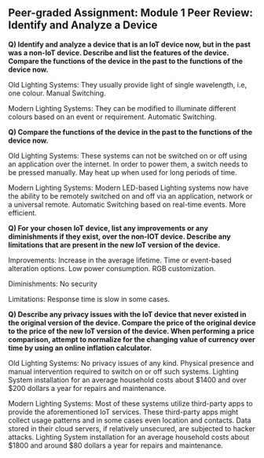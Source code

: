 ## Peer-graded Assignment: Module 1 Peer Review: Identify and Analyze a Device

**Q) Identify and analyze a device that is an IoT device now, but in the past was a non-IoT device. Describe and list the features of the device. Compare the functions of the device in the past to the functions of the device now.**

  Old Lighting Systems:
  They usually provide light of single wavelength, i.e, one colour.
  Manual Switching.

  Modern Lighting Systems:
  They can be modified to illuminate different colours based on an event or requirement.
  Automatic Switching.

**Q) Compare the functions of the device in the past to the functions of the device now.**

  Old Lighting Systems:
  These systems can not be switched on or off using an application over the internet.
  In order to power them, a switch needs to be pressed manually.
  May heat up when used for long periods of time.

  Modern Lighting Systems:
  Modern LED-based Lighting systems now have the ability to be remotely switched on and off via an application, network or a universal remote. 
  Automatic Switching based on real-time events.
  More efficient.
  
**Q) For your chosen IoT device, list any improvements or any diminishments if they exist, over the non-IOT device. Describe any limitations that are present in the new IoT version of the device.**

  Improvements:
  Increase in the average lifetime. 
  Time or event-based alteration options.
  Low power consumption.
  RGB customization.
  
  Diminishments:
  No security

  Limitations:
  Response time is slow in some cases.
  
**Q) Describe any privacy issues with the IoT device that never existed in the original version of the device. Compare the price of the original device to the price of the new IoT version of the device. When performing a price comparison, attempt to normalize for the changing value of currency over time by using an online inflation calculator.**

  Old Lighting Systems:
  No privacy issues of any kind.
  Physical presence and manual intervention required to switch on or off such systems. 
  Lighting System installation for an average household costs about $1400 and over $200 dollars a year for repairs and maintenance.
  
  Modern Lighting Systems:
  Most of these systems utilize third-party apps to provide the aforementioned IoT services.
  These third-party apps might collect usage patterns and in some cases even location and contacts.
  Data stored in their cloud servers, if relatively unsecured, are subjected to hacker attacks.
  Lighting System installation for an average household costs about $1800 and around $80 dollars a year for repairs and maintenance.
